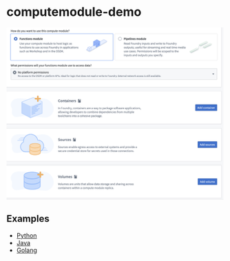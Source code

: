 # computemodule-demo


![computemodule-overview](/python/static/00_cm_overview.png)

## Examples
* [Python](/python/README.md)
* [Java](/java/README.md)
* [Golang](/python/README.md)
